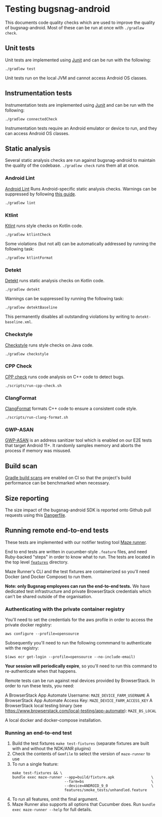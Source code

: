 # Testing bugsnag-android

This documents code quality checks which are used to improve the quality of bugsnag-android. Most of these can be run at once with `./gradlew check`.

## Unit tests

Unit tests are implemented using [Junit](https://developer.android.com/training/testing/unit-testing/local-unit-tests) and can be run with the following:

`./gradlew test`

Unit tests run on the local JVM and cannot access Android OS classes.

## Instrumentation tests

Instrumentation tests are implemented using [Junit](https://developer.android.com/training/testing/unit-testing/instrumented-unit-tests) and can be run with the following:

`./gradlew connectedCheck`

Instrumentation tests require an Android emulator or device to run, and they can access Android OS classes.

## Static analysis

Several static analysis checks are run against bugsnag-android to maintain the quality of the codebase. `./gradlew check` runs them all at once.

### Android Lint

[Android Lint](https://developer.android.com/studio/write/lint) Runs Android-specific static analysis checks. Warnings can be suppressed by following [this guide](https://developer.android.com/studio/write/lint#config).

```shell
./gradlew lint
```

### Ktlint

[Ktlint](https://github.com/pinterest/ktlint) runs style checks on Kotlin code.

```shell
./gradlew ktlintCheck
```

Some violations (but not all) can be automatically addressed by running the following task:

```shell
./gradlew ktlintFormat
```

### Detekt

[Detekt](https://github.com/detekt/detekt) runs static analysis checks on Kotlin code.

```shell
./gradlew detekt
```

Warnings can be suppressed by running the following task:

```shell
./gradlew detektBaseline
```

This permanently disables all outstanding violations by writing to `detekt-baseline.xml`.

### Checkstyle

[Checkstyle](https://github.com/checkstyle/checkstyle) runs style checks on Java code.

```shell
./gradlew checkstyle
```

### CPP Check

[CPP check](http://cppcheck.sourceforge.net/) runs code analysis on C++ code to detect bugs.

```shell
./scripts/run-cpp-check.sh
```

### ClangFormat

[ClangFormat](https://clang.llvm.org/docs/ClangFormat.html) formats C++ code to ensure a consistent code style.

```shell
./scripts/run-clang-format.sh
```

### GWP-ASAN

[GWP-ASAN](https://developer.android.com/ndk/guides/gwp-asan) is an address sanitizer tool which is enabled on our E2E tests that target Android 11+. It randomly samples memory and aborts the process if memory was misused.

## Build scan

[Gradle build scans](https://scans.gradle.com/) are enabled on CI so that the project's build performance can be benchmarked when necessary.

## Size reporting

The size impact of the bugsnag-android SDK is reported onto Github pull requests using this [Dangerfile](../features/fixtures/minimalapp/Dangerfile).

## Running remote end-to-end tests

These tests are implemented with our notifier testing tool [Maze runner](https://github.com/bugsnag/maze-runner).

End to end tests are written in cucumber-style `.feature` files, and need Ruby-backed "steps" in order to know what to run. The tests are located in the top level [`features`](/features/) directory.

Maze Runner's CLI and the test fixtures are containerized so you'll need Docker (and Docker Compose) to run them.

__Note: only Bugsnag employees can run the end-to-end tests.__ We have dedicated test infrastructure and private BrowserStack credentials which can't be shared outside of the organisation.

### Authenticating with the private container registry

You'll need to set the credentials for the aws profile in order to access the private docker registry:

```
aws configure --profile=opensource
```

Subsequently you'll need to run the following commmand to authenticate with the registry:

```
$(aws ecr get-login --profile=opensource --no-include-email)
```

__Your session will periodically expire__, so you'll need to run this command to re-authenticate when that happens.

Remote tests can be run against real devices provided by BrowserStack. In order to run these tests, you need:

A BrowserStack App Automate Username: `MAZE_DEVICE_FARM_USERNAME`
A BrowserStack App Automate Access Key: `MAZE_DEVICE_FARM_ACCESS_KEY`
A BrowserStack local testing binary (see https://www.browserstack.com/local-testing/app-automate): `MAZE_BS_LOCAL`

A local docker and docker-compose installation.

### Running an end-to-end test

1. Build the test fixtures `make test-fixtures` (separate fixtures are built with and without the NDK/ANR plugins)
1. Check the contents of `Gemfile` to select the version of `maze-runner` to use
1. To run a single feature:
    ```shell script
    make test-fixtures && \
    bundle exec maze-runner --app=build/fixture.apk                 \
                            --farm=bs                               \
                            --device=ANDROID_9_0                    \
                            features/smoke_tests/unhandled.feature
    ```
1. To run all features, omit the final argument.
1. Maze Runner also supports all options that Cucumber does.  Run `bundle exec maze-runner --help` for full details.
